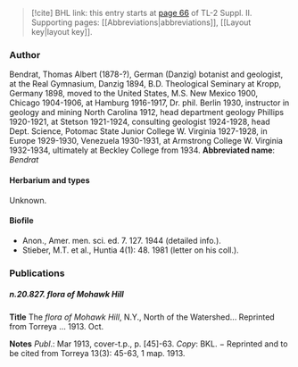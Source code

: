 > [!cite] BHL link: this entry starts at [page 66](https://www.biodiversitylibrary.org/page/33265263) of TL-2 Suppl. II.
> Supporting pages: [[Abbreviations|abbreviations]], [[Layout key|layout key]].

### Author

Bendrat, Thomas Albert (1878-?), German (Danzig) botanist and geologist, at the Real Gymnasium, Danzig 1894, B.D. Theological Seminary at Kropp, Germany 1898, moved to the United States, M.S. New Mexico 1900, Chicago 1904-1906, at Hamburg 1916-1917, Dr. phil. Berlin 1930, instructor in geology and mining North Carolina 1912, head department geology Phillips 1920-1921, at Stetson 1921-1924, consulting geologist 1924-1928, head Dept. Science, Potomac State Junior College W. Virginia 1927-1928, in Europe 1929-1930, Venezuela 1930-1931, at Armstrong College W. Virginia 1932-1934, ultimately at Beckley College from 1934. 
**Abbreviated name**: *Bendrat*

#### Herbarium and types

Unknown.

#### Biofile

- Anon., Amer. men. sci. ed. 7. 127. 1944 (detailed info.).
- Stieber, M.T. et al., Huntia 4(1): 48. 1981 (letter on his coll.).

### Publications

##### n.20.827. flora of Mohawk Hill

**Title**
The *flora of Mohawk Hill*, N.Y., North of the Watershed... Reprinted from Torreya ... 1913. Oct.

**Notes**
*Publ*.: Mar 1913, cover-t.p., p. \[45\]-63. *Copy*: BKL. − Reprinted and to be cited from Torreya 13(3): 45-63, 1 map. 1913.

